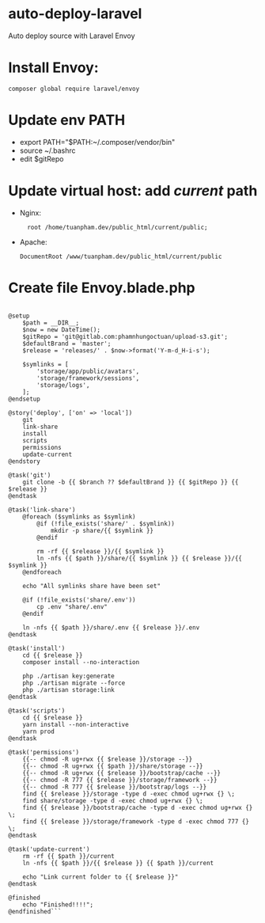 # auto-deploy-laravel
Auto deploy source with Laravel Envoy

# Install Envoy:

```composer global require laravel/envoy```

# Update env PATH

- export PATH="$PATH:~/.composer/vendor/bin"
- source ~/.bashrc
- edit $gitRepo

# Update virtual host: add *current* path

+ Nginx:

        root /home/tuanpham.dev/public_html/current/public;
	
+ Apache: 

	``DocumentRoot /www/tuanpham.dev/public_html/current/public``


# Create file Envoy.blade.php

```@servers(['local' => '127.0.0.1', 'server' => ['user@192.168.1.1']])

@setup
    $path = __DIR__;
    $now = new DateTime();
    $gitRepo = 'git@gitlab.com:phamnhungoctuan/upload-s3.git';
    $defaultBrand = 'master';
    $release = 'releases/' . $now->format('Y-m-d_H-i-s');

    $symlinks = [
        'storage/app/public/avatars',
        'storage/framework/sessions',
        'storage/logs',
    ];
@endsetup

@story('deploy', ['on' => 'local'])
    git
    link-share
    install
    scripts
    permissions
    update-current
@endstory

@task('git')
    git clone -b {{ $branch ?? $defaultBrand }} {{ $gitRepo }} {{ $release }}
@endtask

@task('link-share')
    @foreach ($symlinks as $symlink)
        @if (!file_exists('share/' . $symlink))
            mkdir -p share/{{ $symlink }}
        @endif

        rm -rf {{ $release }}/{{ $symlink }}
        ln -nfs {{ $path }}/share/{{ $symlink }} {{ $release }}/{{ $symlink }}
    @endforeach

    echo "All symlinks share have been set"

    @if (!file_exists('share/.env'))
        cp .env "share/.env"
    @endif

    ln -nfs {{ $path }}/share/.env {{ $release }}/.env
@endtask

@task('install')
    cd {{ $release }}
    composer install --no-interaction

    php ./artisan key:generate
    php ./artisan migrate --force
    php ./artisan storage:link
@endtask

@task('scripts')
    cd {{ $release }}
    yarn install --non-interactive
    yarn prod
@endtask

@task('permissions')
    {{-- chmod -R ug+rwx {{ $release }}/storage --}}
    {{-- chmod -R ug+rwx {{ $path }}/share/storage --}}
    {{-- chmod -R ug+rwx {{ $release }}/bootstrap/cache --}}
    {{-- chmod -R 777 {{ $release }}/storage/framework --}}
    {{-- chmod -R 777 {{ $release }}/bootstrap/logs --}}
    find {{ $release }}/storage -type d -exec chmod ug+rwx {} \;
    find share/storage -type d -exec chmod ug+rwx {} \;
    find {{ $release }}/bootstrap/cache -type d -exec chmod ug+rwx {} \;
    find {{ $release }}/storage/framework -type d -exec chmod 777 {} \;
@endtask

@task('update-current')
	rm -rf {{ $path }}/current
    ln -nfs {{ $path }}/{{ $release }} {{ $path }}/current

    echo "Link current folder to {{ $release }}"
@endtask

@finished
    echo "Finished!!!!";
@endfinished```
